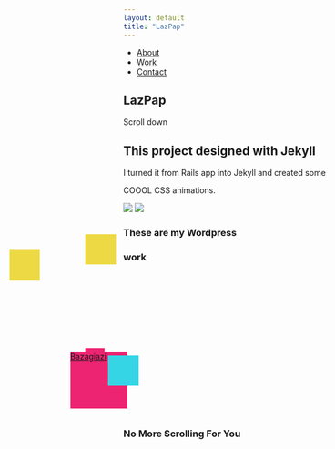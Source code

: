 ```yaml
---
layout: default
title: "LazPap"
---
```

<nav>
  <div class="hamburger">
    <div class="line"></div>
    <div class="line"></div>
    <div class="line"></div>
  </div>
  <ul class="nav-links">
    <li><a href="#about">About</a></li>
    <li><a href="#work">Work</a></li>
    <li><a href="#inline" class="modaal" data-modaal-type="inline" data-modaal-animation="fade" data-modaal-height="500">Contact</a>
      <div id="inline" style="display:none">
        <h2 class="modaal-heading">Contact Me</h2>
        <h1 class="modaal-heading"><a class="d-box" href="mailto:lazospap3@gmail.com">lazospap3@gmail.com</a></h1>
      </div>
    </li>
  </ul>
</nav>

<section class="landing">
  <h1 class="lax heading" data-lax-translate-x="0 0, vh -200" data-lax-opacity="0 1, (vh*0.5) 0">LazPap</h1>
  <p class="scroll-text lax" data-lax-scale="0 1, vh 0.2" data-lax-translate-y="0 0, vh 1200" data-lax-opacity="0 1, (vh*0.3) 0">Scroll down</p>
</section>

<section class="scroll-down" id="about">
  <h1 class="lax jekyllHead" data-lax-preset="eager fadeInOut" >This project designed with Jekyll</h1>
  <p class="parJekyll lax" data-lax-preset="eager fadeInOut">I turned it from Rails app into Jekyll and created some</p>
  <p class="parJekyll parCoolColor lax" data-lax-preset="crazy zoomInOut" >COOOL CSS animations.</p>
  <div class="grid">
  <img src="{{ '/images/Ruby_On_Rails.png' | prepend: site.baseurl }}" class="icon-ruby lax" data-lax-preset="lazy-200 fadeInOut" />
  <img src="{{ '/images/Jekyll.png' | prepend: site.baseurl }}" class="icon-jekyll lax" data-lax-preset="lazy-100 fadeInOut" />
  </div>
  <div class="bubbles lax" data-lax-preset="fadeInOut">
  <div class="bubble"></div>
  <div class="bubble x2"></div>
  <div class="bubble x1"></div>
  </div>
</section>

<section class="workSection" id="work">
  <div class="lax upperWork" data-lax-preset="driftRight-80 fadeInOut">
    <h3 class="wordpressText">These are my Wordpress</h3>
  </div>
 <h3 class="lax flyingText" data-lax-preset="rightToLeft-1.25 speedy" data-lax-optimize=true>work</h3>
  <div class="lax" data-lax-preset="leftToRight-1.1 fadeInOut" style="z-index: -1;">
    <div class="lax box"
      style="background: #35D5E5;"
      data-lax-preset="spin"
    ></div>
  </div>

  <div class="lax" data-lax-preset="leftToRight-1.2 fadeInOut" style="z-index: -1;">
    <div class="lax box"
      style="background: #EDD943; margin-top: -50pt; margin-left: -50pt; width: 40pt; height: 40pt;"
      data-lax-preset="spinRev-500"
    ></div>
  </div>

  <div class="lax" data-lax-preset="leftToRight-1.4 fadeInOut" style="z-index: -1;">
    <div class="lax box"
      style="background: #ED2471; margin-top: -90pt; margin-left: -0pt;"
      data-lax-preset="spin-500"
    ></div>
  </div>

  <div class="lax" data-lax-preset="leftToRight-1.5 fadeInOut">
    <div class="lax box"
      style="background: #EDD943; margin-top: 70pt; margin-left: -150pt; width: 40pt; height: 40pt;"
      data-lax-preset="spinRev-500"
    ></div>
  </div>

  <div class="lax" data-lax-preset="leftToRight-1.3 fadeInOut" style="z-index: -1;">
    <div class="lax box"
      style="background: #EDD943; margin-top: 100pt; margin-left: -60pt; width: 25pt; height: 25pt;"
      data-lax-preset="spin-500"
    ></div>
  </div>

  <div class="lax" data-lax-preset="leftToRight-1.05 fadeInOut">
    <div class="lax box linkBox"
      style="background: #ED2471; margin-top: -30pt; margin-left: -70pt; width: 75pt; height: 75pt;"
      data-lax-preset="spin"
    ><a href="https://bazagiazi.com/">Bazagiazi</a></div>
  </div>

  <div class="lax" data-lax-preset="leftToRight-1.15 fadeInOut" style="z-index: -1;">
    <div class="lax box"
      style="background: #35D5E5; margin-top: -70pt; margin-left: -20pt; width: 40pt; height: 40pt;"
      data-lax-preset="spinRev-500"
    ></div>
  </div>

  <div class="lax" data-lax-preset="leftToRight-1.45 fadeInOut">
    <div class="lax box"
      style="background: #ED2471; margin-top: -50pt; margin-left: -50pt; width: 25pt; height: 25pt;"
      data-lax-preset="spin-500"
    ></div>
  </div>

  <div class="lax" data-lax-preset="leftToRight-1.5 fadeInOut" style="z-index: -1;">
    <div class="lax box"
      style="background: #35D5E5; margin-top: 30pt; margin-left: -20pt;"
      data-lax-preset="spinRev-500"
    ></div>
  </div>

  <div class="lax" data-lax-preset="leftToRight-1.25 fadeInOut" style="z-index: -1;">
    <div class="lax box"
      style="background: #ED2471; margin-top: 80pt; margin-left: -10pt;"
      data-lax-preset="spin-500"
    ></div>
  </div>
</section>

<section class="lastSection">
  <div class="lax">
    <h3 data-lax-preset="zoomInOut-0.1" class="lax">No More Scrolling For You</h3>
  </div>
</section>

<script src="{{site.baseurl}}/assets/js/nav.js"></script>

<script defer>
  AOS.init();
</script>

<script src="https://cdn.jsdelivr.net/npm/lax.js"></script>
<script>
  window.onload = function() {
    lax.setup() // init

    const updateLax = () => {
      lax.update(window.scrollY)
      window.requestAnimationFrame(updateLax)
    }

    window.requestAnimationFrame(updateLax)
}
</script>

<script src="https://code.jquery.com/jquery-3.4.1.js"></script> 
